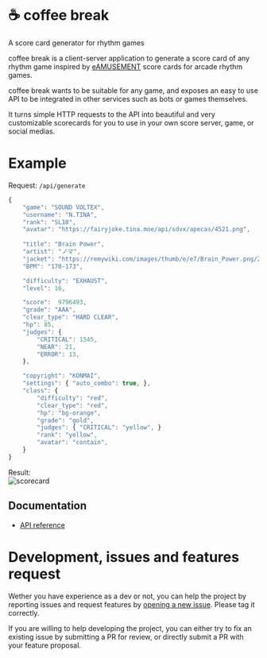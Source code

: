 # ☕ coffee break
A score card generator for rhythm games

coffee break is a client-server application to generate a score card of any rhythm game inspired by [eAMUSEMENT](https://p.eagate.573.jp) score cards for arcade rhythm games.

coffee break wants to be suitable for any game, and exposes an easy to use API to be integrated in other services such as bots or games themselves.

It turns simple HTTP requests to the API into beautiful and very customizable
scorecards for you to use in your own score server, game, or social medias.

# Example
Request: `/api/generate`  
```js
{
	"game": "SOUND VOLTEX",
	"username": "N.TINA",
	"rank": "SL10",
	"avatar": "https://fairyjoke.tina.moe/api/sdvx/apecas/4521.png",
	
	"title": "Brain Power",
	"artist": "ノマ",
	"jacket": "https://remywiki.com/images/thumb/e/e7/Brain_Power.png/200px-Brain_Power.png",
	"BPM": "170-173",

	"difficulty": "EXHAUST",
	"level": 16,

	"score":  9796493,
	"grade": "AAA",
	"clear_type": "HARD CLEAR",
	"hp": 85,
	"judges": {
		"CRITICAL": 1545,
		"NEAR": 21,
		"ERROR": 13,
	},

	"copyright": "KONMAI",
	"settings": { "auto_combo": true, },
	"class": {
		"difficulty": "red",
		"clear_type": "red",
		"hp": "bg-orange",
		"grade": "gold",
		"judges": { "CRITICAL": "yellow", }
		"rank": "yellow",
		"avatar": "contain",
	}
}
```
Result:  
![scorecard](https://i.imgur.com/asQwqcu.jpeg)

Documentation
-------------

- [API reference](api_ref.md)

# Development, issues and features request

Wether you have experience as a dev or not, you can help the project by reporting
issues and request features by
[opening a new issue](https://github.com/asso-msn/coffee-break/issues/new).
Please tag it correctly.

If you are willing to help developing the project, you can either try to fix an
existing issue by submitting a PR for review, or directly submit a PR with your
feature proposal.
